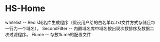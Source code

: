 # HS-Home
whitelist -- Redis域名库生成程序（假设用户给的白名单以.txt文件方式存储且每一行为一个域名）。
SecondFilter -- 内置域名库中域名按出现次数排序及数据二次过滤程序。
Flume -- 存放flume的配置文件
